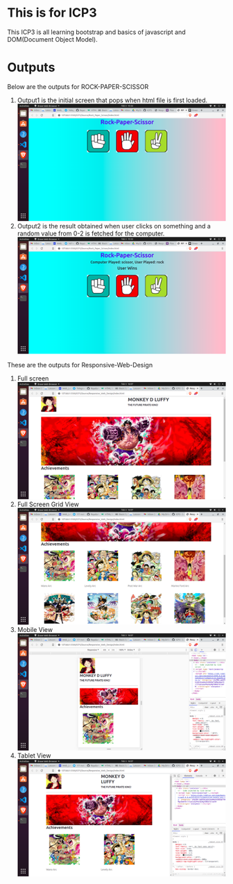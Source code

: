 # This is for ICP3

This ICP3 is all learning bootstrap and basics of javascript and DOM(Document Object Model).

# Outputs

Below are the outputs for ROCK-PAPER-SCISSOR

1. Output1 is the initial screen that pops when html file is first loaded.
   ![Output 1](./Documentation/Images/output1.png)
2. Output2 is the result obtained when user clicks on something and a random value from 0-2 is fetched for the computer.
   ![Output 2](./Documentation/Images/output2.png)

These are the outputs for Responsive-Web-Design

1. Full screen
   ![Final 1](./Documentation/Images/final1.png)
2. Full Screen Grid View
   ![Final 2](./Documentation/Images/final2.png)
3. Mobile View
   ![Final 3](./Documentation/Images/mobile.png)
4. Tablet View
   ![Final 1](./Documentation/Images/tablet.png)
